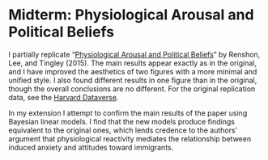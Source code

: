 # Midterm: Physiological Arousal and Political Beliefs

I partially replicate “[Physiological Arousal and Political Beliefs](https://onlinelibrary.wiley.com/doi/pdf/10.1111/pops.12173)” by Renshon, Lee, and Tingley (2015). The main results appear exactly as in the original, and I have improved the aesthetics of two figures with a more minimal and unified style. I also found different results in one figure than in the original, though the overall conclusions are no different. For the original replication data, see the [Harvard Dataverse](https://dataverse.harvard.edu/dataset.xhtml?persistentId=doi:10.7910/DVN/24318).

In my extension I attempt to confirm the main results of the paper using Bayesian linear models. I find that the new models produce findings equivalent to the original ones, which lends credence to the authors’ argument that physiological reactivity mediates the relationship between induced anxiety and attitudes toward immigrants.
